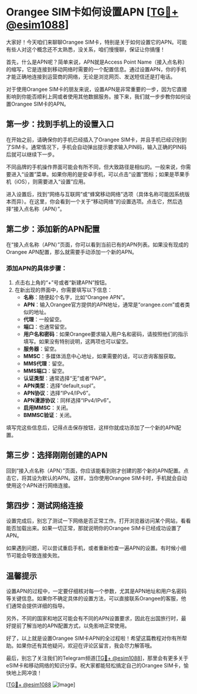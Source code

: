 # Orangee SIM卡如何设置APN [[TG💪+ @esim1088](https://t.me/s/esim1088)]

大家好！今天咱们来聊聊Orangee SIM卡，特别是关于如何设置它的APN。可能有些人对这个概念还不太熟悉，没关系，咱们慢慢聊，保证让你搞懂！

首先，什么是APN呢？简单来说，APN就是Access Point Name（接入点名称）的缩写，它是连接到移动网络时需要的一个配置信息。通过设置APN，你的手机才能正确地连接到运营商的网络，无论是浏览网页、发送短信还是打电话。

对于使用Orangee SIM卡的朋友来说，设置APN是非常重要的一步，因为它直接影响到你能否顺利上网或者使用其他数据服务。接下来，我们就一步步教你如何设置Orangee SIM卡的APN。

## 第一步：找到手机上的设置入口

在开始之前，请确保你的手机已经插入了Orangee SIM卡，并且手机已经识别到了SIM卡。通常情况下，手机会自动弹出提示要求输入PIN码，输入正确的PIN码后就可以继续下一步。

不同品牌的手机操作界面可能会有所不同，但大致路径是相似的。一般来说，你需要进入“设置”菜单。如果你用的是安卓手机，可以点击“设置”图标；如果是苹果手机（iOS），则需要进入“设置”应用。

进入设置后，找到“网络与互联网”或“蜂窝移动网络”选项（具体名称可能因系统版本而异）。在这里，你会看到一个关于“移动网络”的设置选项。点击它，然后选择“接入点名称（APN）”。

## 第二步：添加新的APN配置

在“接入点名称（APN）”页面，你可以看到当前已有的APN列表。如果没有现成的Orangee APN配置，那么就需要手动添加一个新的APN。

### 添加APN的具体步骤：

1. 点击右上角的“+”号或者“新建APN”按钮。
2. 在新出现的界面中，你需要填写以下信息：
   - **名称**：随便起个名字，比如“Orangee APN”。
   - **APN**：输入Orangee官方提供的APN地址，通常是“orangee.com”或者类似的地址。
   - **代理**：一般留空。
   - **端口**：也通常留空。
   - **用户名和密码**：如果Orangee要求输入用户名和密码，请按照他们的指示填写。如果没有特别说明，这两项也可以留空。
   - **服务器**：留空。
   - **MMSC**：多媒体消息中心地址，如果需要的话，可以咨询客服获取。
   - **MMS代理**：留空。
   - **MMS端口**：留空。
   - **认证类型**：通常选择“无”或者“PAP”。
   - **APN类型**：选择“default,supl”。
   - **APN协议**：选择“IPv4/IPv6”。
   - **APN漫游协议**：同样选择“IPv4/IPv6”。
   - **启用MMSC**：关闭。
   - **BMMSC验证**：关闭。

填写完这些信息后，记得点击保存按钮，这样你就成功添加了一个新的APN配置。

## 第三步：选择刚刚创建的APN

回到“接入点名称（APN）”页面，你应该能看到刚才创建的那个新的APN配置。点击它，将其设为默认的APN。这样，当你使用Orangee SIM卡时，手机就会自动使用这个APN进行网络连接。

## 第四步：测试网络连接

设置完成后，别忘了测试一下网络是否正常工作。打开浏览器访问某个网站，看看能否加载出来。如果一切正常，那就说明你的Orangee SIM卡已经成功设置了APN。

如果遇到问题，可以尝试重启手机，或者重新检查一遍APN的设置。有时候小细节可能会导致连接失败。

## 温馨提示

设置APN的过程中，一定要仔细核对每一个参数，尤其是APN地址和用户名密码等关键信息。如果你不确定具体的设置方法，可以直接联系Orangee的客服，他们通常会提供详细的指导。

另外，不同的国家和地区可能会有不同的APN设置要求，因此在出国旅行时，最好提前了解当地的APN配置方式，以免影响正常使用。

好了，以上就是设置Orangee SIM卡APN的全过程啦！希望这篇教程对你有所帮助。如果你还有其他疑问，欢迎在评论区留言，我会尽力解答哦。

最后，别忘了关注我们的Telegram频道[[TG💪+ @esim1088](https://t.me/s/esim1088)]，那里会有更多关于eSIM卡和移动网络的知识分享。祝大家都能轻松搞定自己的Orangee SIM卡，愉快地上网冲浪！

[[TG💪+ @esim1088](https://t.me/s/esim1088) ![Image](https://i.postimg.cc/4NQfJmqS/Snipaste-2025-05-13-00-14-12.png)]